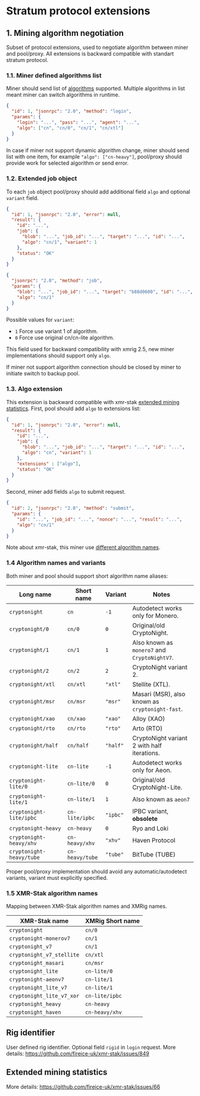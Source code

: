 # Stratum protocol extensions
## 1. Mining algorithm negotiation
Subset of protocol extensions, used to negotiate algorithm between miner and pool/proxy. All extensions is backward compatible with standart stratum protocol.

### 1.1. Miner defined algorithms list
Miner should send list of [algorithms](#14-algorithm-names-and-variants) supported. Multiple algorithms in list meant miner can switch algorithms in runtime.
```json
{
  "id": 1, "jsonrpc": "2.0", "method": "login",
  "params": {
    "login": "...", "pass": "...", "agent": "...",
    "algo": ["cn", "cn/0", "cn/1", "cn/xtl"]
  }
}
```
In case if miner not support dynamic algorithm change, miner should send list with one item, for example `"algo": ["cn-heavy"]`, pool/proxy should provide work for selected algorithm or send error.

### 1.2. Extended job object
To each `job` object pool/proxy should add additional field `algo` and optional `variant` field.

```json
{
  "id": 1, "jsonrpc": "2.0", "error": null,
  "result": {
    "id": "...",
    "job": {
      "blob": "...", "job_id": "...", "target": "...", "id": "...",
      "algo": "cn/1", "variant": 1
    },
    "status": "OK"
  }
}
```

```json
{
  "jsonrpc": "2.0", "method": "job",
  "params": {
    "blob": "...", "job_id": "...", "target": "b88d0600", "id": "...",
    "algo": "cn/1"
  }
}
```
Possible values for `variant`:

* `1` Force use variant 1 of algorithm.
* `0` Force use original cn/cn-lite algorithm.

This field used for backward compatibility with xmrig 2.5, new miner implementations should support only `algo`.

If miner not support algorithm connection should be closed by miner to initiate switch to backup pool.

### 1.3. Algo extension
This extension is backward compatible with xmr-stak [extended mining statistics](#extended-mining-statistics).
First, pool should add `algo` to extensions list:
```json
{
  "id": 1, "jsonrpc": "2.0", "error": null,
  "result": {
    "id": "...",
    "job": {
      "blob": "...", "job_id": "...", "target": "...", "id": "...",
      "algo": "cn", "variant": 1
    },
    "extensions" : ["algo"],
    "status": "OK"
  }
}
```

Second, miner add fields `algo` to submit request.
```json
{
  "id": 2, "jsonrpc": "2.0", "method": "submit",
  "params": {
    "id": "...", "job_id": "...", "nonce": "...", "result": "...",
    "algo": "cn/1"
  }
}
```

Note about xmr-stak, this miner use [different algorithm names](#15-xmr-stak-algorithm-names).

### 1.4 Algorithm names and variants
Both miner and pool should support short algorithm name aliases:

| Long name                | Short name      | Variant     | Notes                                                |
|--------------------------|-----------------|-------------|------------------------------------------------------|
| `cryptonight`            | `cn`            | `-1`        | Autodetect works only for Monero.                    |
| `cryptonight/0`          | `cn/0`          | `0`         | Original/old CryptoNight.                            |
| `cryptonight/1`          | `cn/1`          | `1`         | Also known as `monero7` and `CryptoNightV7`.         |
| `cryptonight/2`          | `cn/2`          | `2`         | CryptoNight variant 2.                               |
| `cryptonight/xtl`        | `cn/xtl`        | `"xtl"`     | Stellite (XTL).                                      |
| `cryptonight/msr`        | `cn/msr`        | `"msr"`     | Masari (MSR), also known as `cryptonight-fast`.      |
| `cryptonight/xao`        | `cn/xao`        | `"xao"`     | Alloy (XAO)                                          |
| `cryptonight/rto`        | `cn/rto`        | `"rto"`     | Arto (RTO)                                           |
| `cryptonight/half`       | `cn/half`       | `"half"`    | CryptoNight variant 2 with half iterations.          |
| `cryptonight-lite`       | `cn-lite`       | `-1`        | Autodetect works only for Aeon.                      |
| `cryptonight-lite/0`     | `cn-lite/0`     | `0`         | Original/old CryptoNight-Lite.                       |
| `cryptonight-lite/1`     | `cn-lite/1`     | `1`         | Also known as `aeon7`                                |
| `cryptonight-lite/ipbc`  | `cn-lite/ipbc`  | `"ipbc"`    | IPBC variant, **obsolete**                           |
| `cryptonight-heavy`      | `cn-heavy`      | `0`         | Ryo and Loki                                         |
| `cryptonight-heavy/xhv`  | `cn-heavy/xhv`  | `"xhv"`     | Haven Protocol                                       |
| `cryptonight-heavy/tube` | `cn-heavy/tube` | `"tube"`    | BitTube (TUBE)                                       |

Proper pool/proxy implementation should avoid any automatic/autodetect variants, variant must explicitly specified.

### 1.5 XMR-Stak algorithm names
Mapping between XMR-Stak algorithm names and XMRig names.

| XMR-Stak name             | XMRig Short name | 
|---------------------------|------------------|
| `cryptonight`             | `cn/0`           |
| `cryptonight-monerov7`    | `cn/1`           |
| `cryptonight_v7`          | `cn/1`           |
| `cryptonight_v7_stellite` | `cn/xtl`         |
| `cryptonight_masari`      | `cn/msr`         |
| `cryptonight_lite`        | `cn-lite/0`      |
| `cryptonight-aeonv7`      | `cn-lite/1`      |
| `cryptonight_lite_v7`     | `cn-lite/1`      |
| `cryptonight_lite_v7_xor` | `cn-lite/ipbc`   |
| `cryptonight_heavy`       | `cn-heavy`       |
| `cryptonight_haven`       | `cn-heavy/xhv`   |

## Rig identifier
User defined rig identifier. Optional field `rigid` in `login` request. More details: https://github.com/fireice-uk/xmr-stak/issues/849

## Extended mining statistics
More details: https://github.com/fireice-uk/xmr-stak/issues/66
